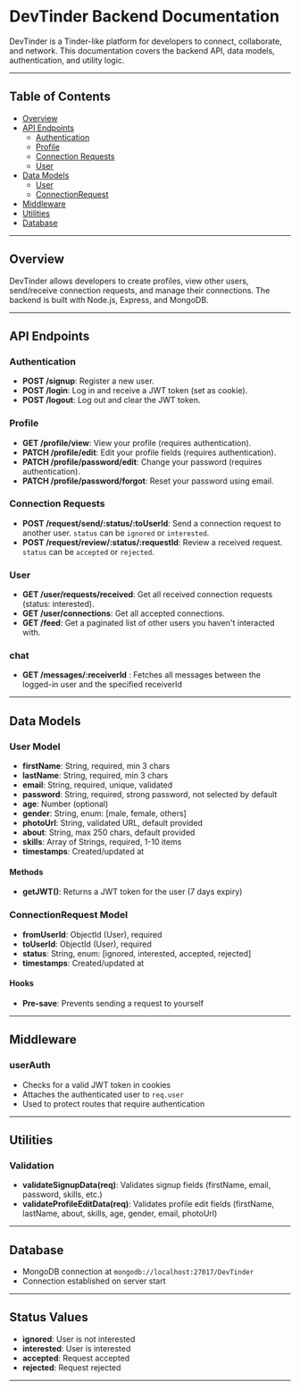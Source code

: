 # DevTinder Backend Documentation

DevTinder is a Tinder-like platform for developers to connect, collaborate, and network. This documentation covers the backend API, data models, authentication, and utility logic.

---

## Table of Contents
- [Overview](#overview)
- [API Endpoints](#api-endpoints)
  - [Authentication](#authentication)
  - [Profile](#profile)
  - [Connection Requests](#connection-requests)
  - [User](#user)
- [Data Models](#data-models)
  - [User](#user-model)
  - [ConnectionRequest](#connectionrequest-model)
- [Middleware](#middleware)
- [Utilities](#utilities)
- [Database](#database)

---

## Overview
DevTinder allows developers to create profiles, view other users, send/receive connection requests, and manage their connections. The backend is built with Node.js, Express, and MongoDB.

---

## API Endpoints

### Authentication
- **POST /signup**: Register a new user.
- **POST /login**: Log in and receive a JWT token (set as cookie).
- **POST /logout**: Log out and clear the JWT token.

### Profile
- **GET /profile/view**: View your profile (requires authentication).
- **PATCH /profile/edit**: Edit your profile fields (requires authentication).
- **PATCH /profile/password/edit**: Change your password (requires authentication).
- **PATCH /profile/password/forgot**: Reset your password using email.

### Connection Requests
- **POST /request/send/:status/:toUserId**: Send a connection request to another user. `status` can be `ignored` or `interested`.
- **POST /request/review/:status/:requestId**: Review a received request. `status` can be `accepted` or `rejected`.

### User
- **GET /user/requests/received**: Get all received connection requests (status: interested).
- **GET /user/connections**: Get all accepted connections.
- **GET /feed**: Get a paginated list of other users you haven't interacted with.


### chat

- **GET /messages/:receiverId** : Fetches all messages between the logged-in user and the specified receiverId

---

## Data Models

### User Model
- **firstName**: String, required, min 3 chars
- **lastName**: String, required, min 3 chars
- **email**: String, required, unique, validated
- **password**: String, required, strong password, not selected by default
- **age**: Number (optional)
- **gender**: String, enum: [male, female, others]
- **photoUrl**: String, validated URL, default provided
- **about**: String, max 250 chars, default provided
- **skills**: Array of Strings, required, 1-10 items
- **timestamps**: Created/updated at

#### Methods
- **getJWT()**: Returns a JWT token for the user (7 days expiry)

### ConnectionRequest Model
- **fromUserId**: ObjectId (User), required
- **toUserId**: ObjectId (User), required
- **status**: String, enum: [ignored, interested, accepted, rejected]
- **timestamps**: Created/updated at

#### Hooks
- **Pre-save**: Prevents sending a request to yourself

---

## Middleware

### userAuth
- Checks for a valid JWT token in cookies
- Attaches the authenticated user to `req.user`
- Used to protect routes that require authentication

---

## Utilities

### Validation
- **validateSignupData(req)**: Validates signup fields (firstName, email, password, skills, etc.)
- **validateProfileEditData(req)**: Validates profile edit fields (firstName, lastName, about, skills, age, gender, email, photoUrl)

---

## Database
- MongoDB connection at `mongodb://localhost:27017/DevTinder`
- Connection established on server start

---

## Status Values
- **ignored**: User is not interested
- **interested**: User is interested
- **accepted**: Request accepted
- **rejected**: Request rejected

---

